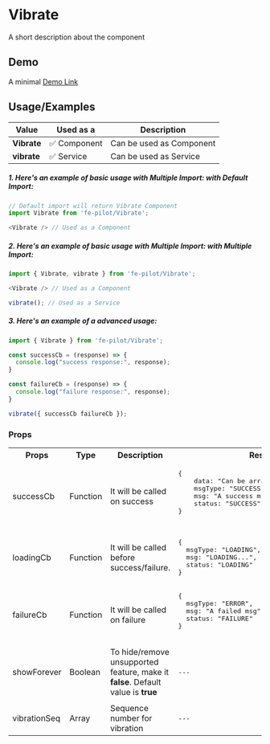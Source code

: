 # Vibrate

A short description about the component


## Demo

A minimal [Demo Link](https://6jpxdq.csb.app/?component=Vibrate)


## Usage/Examples

| Value |  Used as a  | Description|
|--------- | -------- |-----------------|
| <b>Vibrate</b> | :white_check_mark: Component | Can be used as Component |
| <b>vibrate<b> | :white_check_mark: Service | Can be used as Service |

##### 1. Here's an example of basic usage with Multiple Import: with Default Import:
```javascript
// Default import will return Vibrate Component
import Vibrate from 'fe-pilot/Vibrate';

<Vibrate /> // Used as a Component

```

##### 2. Here's an example of basic usage with Multiple Import: with Multiple Import:
```javascript
import { Vibrate, vibrate } from 'fe-pilot/Vibrate';

<Vibrate /> // Used as a Component

vibrate(); // Used as a Service
```

##### 3. Here's an example of a advanced usage:

```javascript
import { Vibrate } from 'fe-pilot/Vibrate';

const successCb = (response) => {
  console.log("success response:", response);
}

const failureCb = (response) => {
  console.log("failure response:", response);
}

vibrate({ successCb failureCb });
```

### Props

<table>
  <tr>
    <th>
      Props
    </th>
    <th>
      Type
    </th>
    <th>
      Description
    </th>
    <th>
      Response
    </th>
  </tr>
  <tr>
    <td>
        successCb
    </td>
    <td>Function</td>
    <td> It will be called on success</td>
    <td>
      <pre>
{
    data: "Can be array/object/string/number",
    msgType: "SUCCESSFUL",
    msg: "A success msg",
    status: "SUCCESS"
}
      </pre>
    </td>
  </tr>
  <tr>
    <td>
        loadingCb
    </td>
    <td>Function</td>
    <td>
      It will be called before success/failure.
    </td>
    <td>
      <pre>
{
  msgType: "LOADING",
  msg: "LOADING...",
  status: "LOADING"
}
</pre>
    </td>
  </tr>
  <tr>
    <td>
        failureCb
    </td>
    <td>Function</td>
    <td>
      It will be called on failure
    </td>
    <td>
       <pre>
{
  msgType: "ERROR",
  msg: "A failed msg",
  status: "FAILURE"
}
       </pre>
    </td>
  </tr>
   <tr>
    <td>
        showForever
    </td>
     <td>Boolean</td>
    <td>To hide/remove unsupported feature, make it <b>false</b>. Default value is <b>true</b></td>
    <td> <pre>---</pre> </td>
  </tr>
  <tr>
    <td></td>
    <td></td>
    <td></td>
    <td></td>
  </tr>
  <tr>
    <td>vibrationSeq</td>
    <td>Array</td>
    <td>Sequence number for vibration</td>
    <td> <pre>---</pre> </td>
  </tr>
</table>


